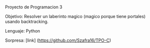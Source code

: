 Proyecto de Programacion 3

Objetivo: Resolver un laberinto magico (magico porque tiene portales) usando backtracking.

Lenguaje: Python

Sorpresa: [link] (https://github.com/Szafra16/TPO-C)